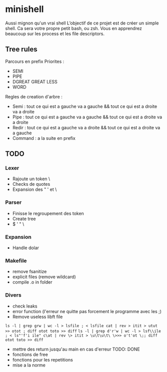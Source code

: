 # minishell

Aussi mignon qu'un vrai shell
L’objectif de ce projet est de créer un simple shell. Ca sera votre propre petit bash, ou zsh. Vous en apprendrez beaucoup sur les process et les file descriptors.

## Tree rules

Parcours en prefix
Priorites :

- SEMI
- PIPE
- DGREAT GREAT LESS
- WORD

Regles de creation d'arbre :

- Semi : tout ce qui est a gauche va a gauche && tout ce qui est a droite va a droite
- Pipe : tout ce qui est a gauche va a gauche && tout ce qui est a droite va a droite
- Redir : tout ce qui est a gauche va a droite && tout ce qui est a droite va a gauche
- Command : a la suite en prefix

## TODO

### Lexer

- Rajoute un token \
- Checks de quotes
- Expansion des " ' et \

### Parser

- Finisse le regroupement des token
- Create tree
- $ ' " \

### Expansion

- Handle dolar

### Makefile

- remove fsanitize
- explicit files (remove wildcard)
- compile .o in folder

### Divers

- check leaks
- error function (l'erreur ne quitte pas forcement le programme avec les ;)
- Remove useless libft file

``ls -l | grep grw | wc -l > lsfile ; < lsfile cat | rev > itit > utut >> otot ; diff otot toto >> diff``
``ls -l | grep d'r'w | wc -l > lsf\\ile ; < ls"'f'i ile" c\at | rev \> itit > \u\t\u\t\ \>>> o't'ot \;; diff otot toto >> diff``

- mettre des return jusqu'au main en cas d'erreur	TODO: DONE
- fonctions de free
- fonctions pour les repetitions
- mise a la norme
